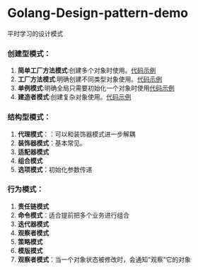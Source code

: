 # Golang-Design-pattern-demo
平时学习的设计模式

### 创建型模式：
1. **简单工厂方法模式**:创建多个对象时使用。[代码示例](https://github.com/StudyPlace-io/Golang-Design-Pattern-Demo/tree/main/Creational/factory-pattern)
2. **工厂方法模式**:明确创建不同类型对象使用。[代码示例](https://github.com/StudyPlace-io/Golang-Design-Pattern-Demo/tree/main/Creational/factory-pattern)
3. **单例模式**:明确全局只需要初始化一个对象时使用[代码示例](https://github.com/StudyPlace-io/Golang-Design-Pattern-Demo/tree/main/Creational/Singleton_pattern)
4. **建造者模式**:创建复杂对象使用。[代码示例](https://github.com/StudyPlace-io/Golang-Design-Pattern-Demo/tree/main/Creational/builder-pattern)

### 结构型模式：
1. **代理模式**：：可以和装饰器模式进一步解耦
2. **装饰器模式**：基本常见。
3. **适配器模式**
4. **组合模式**
5. **选项模式**：初始化参数传递

### 行为模式：
1. **责任链模式**
2. **命令模式**：适合提前把多个业务进行组合
3. **迭代器模式**
4. **观察者模式**
5. **策略模式**
6. **模版模式**
7. **观察者模式**：当一个对象状态被修改时，会通知"观察"它的对象
